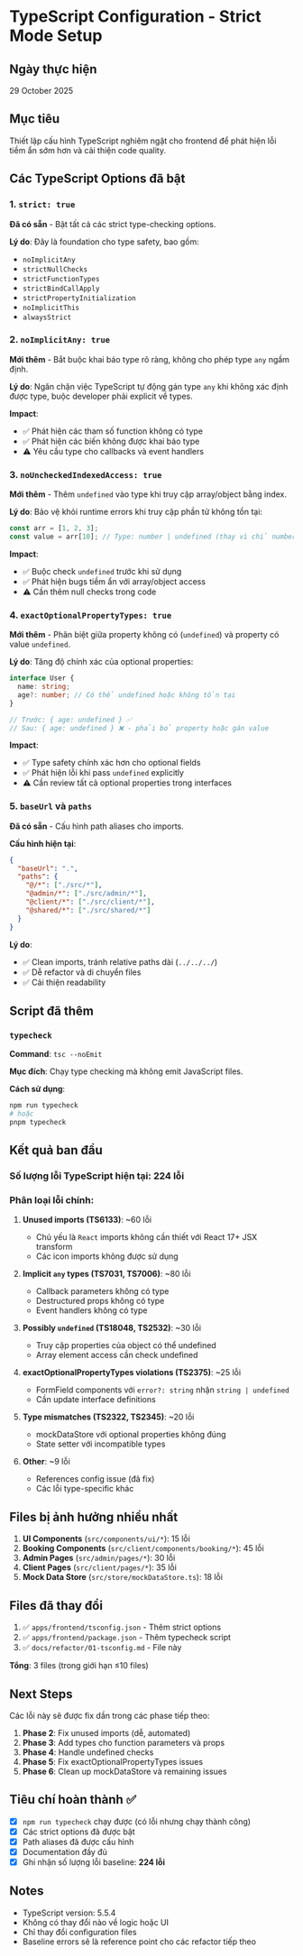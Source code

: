 # TypeScript Configuration - Strict Mode Setup

## Ngày thực hiện
29 October 2025

## Mục tiêu
Thiết lập cấu hình TypeScript nghiêm ngặt cho frontend để phát hiện lỗi tiềm ẩn sớm hơn và cải thiện code quality.

## Các TypeScript Options đã bật

### 1. `strict: true`
**Đã có sẵn** - Bật tất cả các strict type-checking options.

**Lý do**: Đây là foundation cho type safety, bao gồm:
- `noImplicitAny`
- `strictNullChecks` 
- `strictFunctionTypes`
- `strictBindCallApply`
- `strictPropertyInitialization`
- `noImplicitThis`
- `alwaysStrict`

### 2. `noImplicitAny: true`
**Mới thêm** - Bắt buộc khai báo type rõ ràng, không cho phép type `any` ngầm định.

**Lý do**: Ngăn chặn việc TypeScript tự động gán type `any` khi không xác định được type, buộc developer phải explicit về types.

**Impact**: 
- ✅ Phát hiện các tham số function không có type
- ✅ Phát hiện các biến không được khai báo type
- ⚠️ Yêu cầu type cho callbacks và event handlers

### 3. `noUncheckedIndexedAccess: true`
**Mới thêm** - Thêm `undefined` vào type khi truy cập array/object bằng index.

**Lý do**: Bảo vệ khỏi runtime errors khi truy cập phần tử không tồn tại:
```typescript
const arr = [1, 2, 3];
const value = arr[10]; // Type: number | undefined (thay vì chỉ number)
```

**Impact**:
- ✅ Buộc check `undefined` trước khi sử dụng
- ✅ Phát hiện bugs tiềm ẩn với array/object access
- ⚠️ Cần thêm null checks trong code

### 4. `exactOptionalPropertyTypes: true`
**Mới thêm** - Phân biệt giữa property không có (`undefined`) và property có value `undefined`.

**Lý do**: Tăng độ chính xác của optional properties:
```typescript
interface User {
  name: string;
  age?: number; // Có thể undefined hoặc không tồn tại
}

// Trước: { age: undefined } ✅
// Sau: { age: undefined } ❌ - phải bỏ property hoặc gán value
```

**Impact**:
- ✅ Type safety chính xác hơn cho optional fields
- ✅ Phát hiện lỗi khi pass `undefined` explicitly
- ⚠️ Cần review tất cả optional properties trong interfaces

### 5. `baseUrl` và `paths`
**Đã có sẵn** - Cấu hình path aliases cho imports.

**Cấu hình hiện tại**:
```json
{
  "baseUrl": ".",
  "paths": {
    "@/*": ["./src/*"],
    "@admin/*": ["./src/admin/*"],
    "@client/*": ["./src/client/*"],
    "@shared/*": ["./src/shared/*"]
  }
}
```

**Lý do**: 
- ✅ Clean imports, tránh relative paths dài (`../../../`)
- ✅ Dễ refactor và di chuyển files
- ✅ Cải thiện readability

## Script đã thêm

### `typecheck`
**Command**: `tsc --noEmit`

**Mục đích**: Chạy type checking mà không emit JavaScript files.

**Cách sử dụng**:
```bash
npm run typecheck
# hoặc
pnpm typecheck
```

## Kết quả ban đầu

### Số lượng lỗi TypeScript hiện tại: **224 lỗi**

### Phân loại lỗi chính:

1. **Unused imports (TS6133)**: ~60 lỗi
   - Chủ yếu là `React` imports không cần thiết với React 17+ JSX transform
   - Các icon imports không được sử dụng

2. **Implicit `any` types (TS7031, TS7006)**: ~80 lỗi
   - Callback parameters không có type
   - Destructured props không có type
   - Event handlers không có type

3. **Possibly `undefined` (TS18048, TS2532)**: ~30 lỗi
   - Truy cập properties của object có thể undefined
   - Array element access cần check undefined

4. **exactOptionalPropertyTypes violations (TS2375)**: ~25 lỗi
   - FormField components với `error?: string` nhận `string | undefined`
   - Cần update interface definitions

5. **Type mismatches (TS2322, TS2345)**: ~20 lỗi
   - mockDataStore với optional properties không đúng
   - State setter với incompatible types

6. **Other**: ~9 lỗi
   - References config issue (đã fix)
   - Các lỗi type-specific khác

## Files bị ảnh hưởng nhiều nhất

1. **UI Components** (`src/components/ui/*`): 15 lỗi
2. **Booking Components** (`src/client/components/booking/*`): 45 lỗi
3. **Admin Pages** (`src/admin/pages/*`): 30 lỗi
4. **Client Pages** (`src/client/pages/*`): 35 lỗi
5. **Mock Data Store** (`src/store/mockDataStore.ts`): 18 lỗi

## Files đã thay đổi

1. ✅ `apps/frontend/tsconfig.json` - Thêm strict options
2. ✅ `apps/frontend/package.json` - Thêm typecheck script
3. ✅ `docs/refactor/01-tsconfig.md` - File này

**Tổng**: 3 files (trong giới hạn ≤10 files)

## Next Steps

Các lỗi này sẽ được fix dần trong các phase tiếp theo:
1. **Phase 2**: Fix unused imports (dễ, automated)
2. **Phase 3**: Add types cho function parameters và props
3. **Phase 4**: Handle undefined checks
4. **Phase 5**: Fix exactOptionalPropertyTypes issues
5. **Phase 6**: Clean up mockDataStore và remaining issues

## Tiêu chí hoàn thành ✅

- [x] `npm run typecheck` chạy được (có lỗi nhưng chạy thành công)
- [x] Các strict options đã được bật
- [x] Path aliases đã được cấu hình
- [x] Documentation đầy đủ
- [x] Ghi nhận số lượng lỗi baseline: **224 lỗi**

## Notes

- TypeScript version: 5.5.4
- Không có thay đổi nào về logic hoặc UI
- Chỉ thay đổi configuration files
- Baseline errors sẽ là reference point cho các refactor tiếp theo
